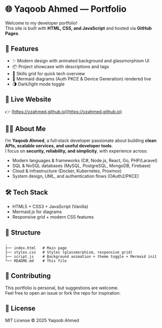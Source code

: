 # 🌐 Yaqoob Ahmed — Portfolio

Welcome to my developer portfolio!  
This site is built with **HTML, CSS, and JavaScript** and hosted via **GitHub Pages**.  

## 🚀 Features
- ✨ Modern design with animated background and glassmorphism UI  
- 📦 Project showcase with descriptions and tags  
- 🧰 Skills grid for quick tech overview  
- 🧠 Mermaid diagrams (Auth PKCE & Device Generation) rendered live  
- 🌗 Dark/light mode toggle  

## 📍 Live Website
👉 [https://yzahmed.github.io](https://yzahmed.github.io)

## 🧑‍💻 About Me
I’m **Yaqoob Ahmed**, a full‑stack developer passionate about building **clean APIs, scalable services, and useful developer tools**.  
I focus on **security, reliability, and simplicity**, with experience across:  
- Modern languages & frameworks (C#, Node.js, React, Go, PHP/Laravel)  
- SQL & NoSQL databases (MySQL, PostgreSQL, MongoDB, Firebase)  
- Cloud & infrastructure (Docker, Kubernetes, Proxmox)  
- System design, UML, and authentication flows (OAuth2/PKCE)  

## 🛠️ Tech Stack
- HTML5 + CSS3 + JavaScript (Vanilla)  
- Mermaid.js for diagrams  
- Responsive grid + modern CSS features  

## 📂 Structure
```
.
├── index.html   # Main page
├── styles.css   # Styles (glassmorphism, responsive grid)
├── script.js    # Background animation + theme toggle + Mermaid init
└── README.md    # This file
```

## 🤝 Contributing
This portfolio is personal, but suggestions are welcome.  
Feel free to open an issue or fork the repo for inspiration.

## 📜 License
MIT License © 2025 Yaqoob Ahmed
